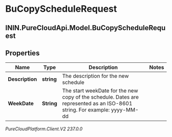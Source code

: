 # BuCopyScheduleRequest

## ININ.PureCloudApi.Model.BuCopyScheduleRequest

## Properties

|Name | Type | Description | Notes|
|------------ | ------------- | ------------- | -------------|
| **Description** | **string** | The description for the new schedule | |
| **WeekDate** | **String** | The start weekDate for the new copy of the schedule. Dates are represented as an ISO-8601 string. For example: yyyy-MM-dd | |



_PureCloudPlatform.Client.V2 237.0.0_
